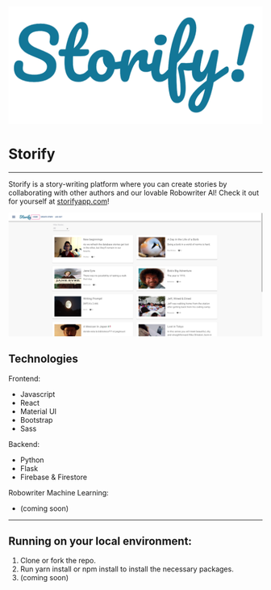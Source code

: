 ![logo](https://github.com/Gryphon-CC12/storify/blob/master/images/logo.png?raw=true)
# Storify
------

Storify is a story-writing platform where you can create stories by collaborating with other authors and our lovable Robowriter AI!
Check it out for yourself at [storifyapp.com](https://www.storifyapp.com)!

![screenshot of app](https://github.com/Gryphon-CC12/storify/blob/master/images/ss.png?raw=true)

## Technologies
Frontend:
* Javascript
* React
* Material UI
* Bootstrap
* Sass

Backend:
* Python
* Flask
* Firebase & Firestore

Robowriter Machine Learning:
* (coming soon)

------

## Running on your local environment:
1. Clone or fork the repo.
2. Run yarn install or npm install to install the necessary packages.
3. (coming soon)
